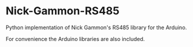 # Nick-Gammon-RS485
Python implementation of Nick Gammon's RS485 library for the Arduino.

For convenience the Arduino libraries are also included.
